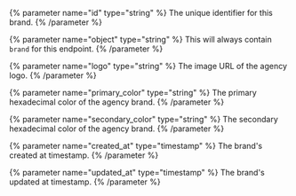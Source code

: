 {% parameter name="id" type="string" %}
The unique identifier for this brand.
{% /parameter %}

{% parameter name="object" type="string" %}
This will always contain `brand` for this endpoint.
{% /parameter %}

{% parameter name="logo" type="string" %}
The image URL of the agency logo.
{% /parameter %}

{% parameter name="primary_color" type="string" %}
The primary hexadecimal color of the agency brand.
{% /parameter %}

{% parameter name="secondary_color" type="string" %}
The secondary hexadecimal color of the agency brand.
{% /parameter %}

{% parameter name="created_at" type="timestamp" %}
The brand's created at timestamp.
{% /parameter %}

{% parameter name="updated_at" type="timestamp" %}
The brand's updated at timestamp.
{% /parameter %}
